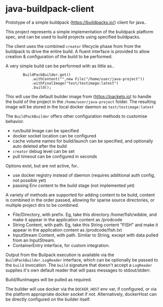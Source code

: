 # java-buildpack-client
Prototype of a simple buildpack (https://buildpacks.io/) client for java.. 

This project represents a simple implementation of the buildpack platform spec, 
and can be used to build projects using specified buildpacks. 

The client uses the combined `creator` lifecycle phase from from the buildpack to 
drive the entire build. A fluent interface is provided to allow creation & configuration
of the build to be performed. 

A very simple build can be performed with as little as.. 
```
		BuildPackBuilder.get()
			.withContent("",new File("/home/user/java-project"))
			.withFinalImage("test/testimage:latest")
			.build();
```

This will use the default builder image from (https://packeto.io) to handle the build
of the project in the `/home/user/java-project` folder. The resulting image will 
be stored in the local docker daemon as `test/testimage:latest`

The `BuildPackBuilder` offers other configuration methods to customise behavior. 

- run/build Image can be specified
- docker socket location can be configured
- cache volume names for build/launch can be specified, and optionally auto deleted after the build
- `creator` debug level can be set
- pull timeout can be configured in seconds

Options exist, but are not active, for.. 

- use docker registry instead of daemon (requires additional auth config, not possible yet)
- passing Env content to the build stage (not implemented yet)

A variety of methods are supported for adding content to be build, content is combined in the order
passed, allowing for sparse source directories, or multiple project dirs to be combined. 

- File/Directory, with prefix. Eg, take this directory /home/fish/wibble, and make it appear in the application content as /prodcode
- String Content, with path. Eg, take this String content "FISH" and make it appear in the application content as /prodcode/fish.txt
- InputStream Content, with path. Similar to String, except with data pulled from an InputStream.
- ContainerEntry interface, for custom integration.

Output from the Builpack execution is available via the `BuildPackBuilder.LogReader` interface, which can be optionally be passed 
to the `build` invocation. The `build` signature that doesn't accept a `LogReader` supplies it's own default reader that will pass
messages to stdout/stderr.

Build/RunImages will be pulled as required. 

The builder will use docker via the `DOCKER_HOST` env var, if configured, or via the platform appropriate docker socket if not.
Alternatively, dockerHost can be directly configured on the builder itself.



